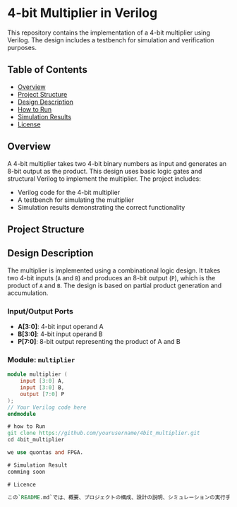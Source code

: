 # 4-bit Multiplier in Verilog

This repository contains the implementation of a 4-bit multiplier using Verilog. The design includes a testbench for simulation and verification purposes.

## Table of Contents
- [Overview](#overview)
- [Project Structure](#project-structure)
- [Design Description](#design-description)
- [How to Run](#how-to-run)
- [Simulation Results](#simulation-results)
- [License](#license)

## Overview
A 4-bit multiplier takes two 4-bit binary numbers as input and generates an 8-bit output as the product. This design uses basic logic gates and structural Verilog to implement the multiplier. The project includes:
- Verilog code for the 4-bit multiplier
- A testbench for simulating the multiplier
- Simulation results demonstrating the correct functionality

## Project Structure



## Design Description

The multiplier is implemented using a combinational logic design. It takes two 4-bit inputs (`A` and `B`) and produces an 8-bit output (`P`), which is the product of `A` and `B`. The design is based on partial product generation and accumulation.

### Input/Output Ports
- **A[3:0]**: 4-bit input operand A
- **B[3:0]**: 4-bit input operand B
- **P[7:0]**: 8-bit output representing the product of A and B

### Module: `multiplier`
```verilog
module multiplier (
    input [3:0] A,
    input [3:0] B,
    output [7:0] P
);
// Your Verilog code here
endmodule

# how to Run
git clone https://github.com/yourusername/4bit_multiplier.git
cd 4bit_multiplier

we use quontas and FPGA.

# Simulation Result 
comming soon

# Licence

この`README.md`では、概要、プロジェクトの構成、設計の説明、シミュレーションの実行手順、期待されるシミュレーション結果、そしてライセンス情報が含まれています。

